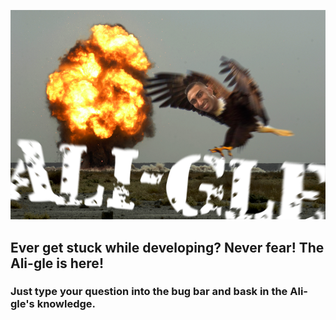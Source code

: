 ![image](assets/eagle-explosion.png)

## Ever get stuck while developing? Never fear! The Ali-gle is here!

### Just type your question into the bug bar and bask in the Ali-gle's knowledge.
